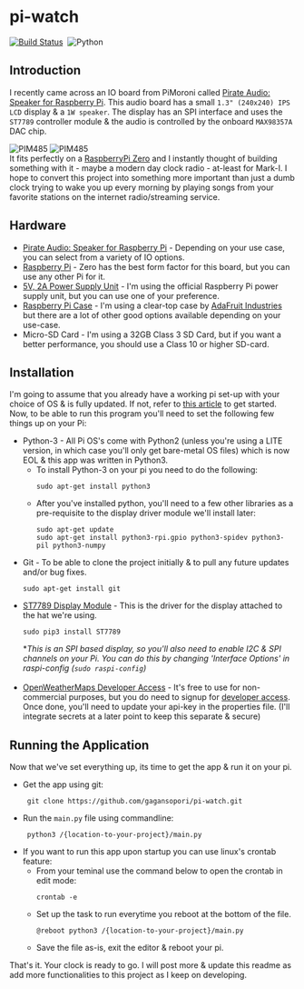 # pi-watch

[![Build Status](https://github.com/gagansopori/pi-watch/actions/workflows/codeql-analysis.yml/badge.svg)](https://github.com/gagansopori/pi-watch/actions/workflows/codeql-analysis.yml/badge.svg)
[![]()]()
![Python](https://img.shields.io/badge/python-3.x-default.svg)


## Introduction
I recently came across an IO board from PiMoroni called [Pirate Audio: Speaker for Raspberry Pi](https://shop.pimoroni.com/products/pirate-audio-mini-speaker?variant=31189753692243). 
This audio board has a small `1.3" (240x240) IPS LCD` display & a `1W speaker`. The display has an SPI interface and uses the `ST7789` controller module & the audio is controlled by the onboard `MAX98357A` DAC chip. <p/>
![PIM485](https://cdn.shopify.com/s/files/1/0174/1800/products/pirate-audio-1_192x192.jpg?v=1574158580) ![PIM485](https://cdn.shopify.com/s/files/1/0174/1800/products/Pirate_Audio_Smol_Speaker_1_of_3_192x192.jpg?v=1574166432)<br/>
It fits perfectly on a [RaspberryPi Zero](https://www.raspberrypi.com/products/raspberry-pi-zero-2-w/) and I instantly thought of building something with it - maybe a modern day clock radio - at-least for Mark-I. I hope to convert this 
project into something more important than just a dumb clock trying to wake you up every morning by playing songs from your favorite stations on the internet radio/streaming service.

## Hardware
 * [Pirate Audio: Speaker for Raspberry Pi](https://shop.pimoroni.com/products/pirate-audio-mini-speaker?variant=31189753692243) - Depending on your use case, you can select from a variety of IO options.
 * [Raspberry Pi](https://www.raspberrypi.com/products/raspberry-pi-zero-2-w/) - Zero has the best form factor for this board, but you can use any other Pi for it.
 * [5V, 2A Power Supply Unit](https://www.raspberrypi.com/products/raspberry-pi-universal-power-supply/) - I'm using the official Raspberry Pi power supply unit, but you can use one of your preference.
 * [Raspberry Pi Case](https://www.adafruit.com/product/3252) - I'm using a clear-top case by [AdaFruit Industries](https://www.adafruit.com/) but there are a lot of other good options available depending on your use-case.
 * Micro-SD Card - I'm using a 32GB Class 3 SD Card, but if you want a better performance, you should use a Class 10 or higher SD-card.

## Installation
I'm going to assume that you already have a working pi set-up with your choice of OS & is fully updated. If not, refer to [this article](https://projects.raspberrypi.org/en/projects/raspberry-pi-getting-started) to get started. Now, to be able to run this program you'll need to set the following few things up on your Pi:
* Python-3 - All Pi OS's come with Python2 (unless you're using a LITE version, in which case you'll only get bare-metal OS files) which is now EOL & this app was written in Python3.
  * To install Python-3 on your pi you need to do the following:
      ```
      sudo apt-get install python3
      ```
  * After you've installed python, you'll need to a few other libraries as a pre-requisite to the display driver module we'll install later:
    ```
    sudo apt-get update
    sudo apt-get install python3-rpi.gpio python3-spidev python3-pil python3-numpy
    ```
* Git - To be able to clone the project initially & to pull any future updates and/or bug fixes.
  ```
  sudo apt-get install git
  ```
* [ST7789 Display Module](https://pypi.org/project/ST7789/) - This is the driver for the display attached to the hat we're using.
  ```
  sudo pip3 install ST7789
  ```
  \*_This is an SPI based display, so you'll also need to enable I2C & SPI channels on your Pi. You can do this by changing 'Interface Options' in raspi-config (```sudo raspi-config```)_<br><br/>
* [OpenWeatherMaps Developer Access](https://openweathermap.org/) - It's free to use for non-commercial purposes, but you do need to signup for [developer access](https://openweathermap.org/price). Once done, you'll need to update your api-key in the properties file. (I'll integrate secrets at a later point to keep this separate & secure)<br/>


## Running the Application
Now that we've set everything up, its time to get the app & run it on your pi.
 - Get the app using git:
   ```
    git clone https://github.com/gagansopori/pi-watch.git
   ```
 - Run the `main.py` file using commandline:
   ```
    python3 /{location-to-your-project}/main.py
   ```
 - If you want to run this app upon startup you can use linux's crontab feature:
   - From your teminal use the command below to open the crontab in edit mode:
      ```
     crontab -e
     ```
   - Set up the task to run everytime you reboot at the bottom of the file.
     ```
     @reboot python3 /{location-to-your-project}/main.py 
     ```
   - Save the file as-is, exit the editor & reboot your pi.

<p/>

That's it. Your clock is ready to go. I will post more & update this readme as add more functionalities to this project as I keep on developing.
